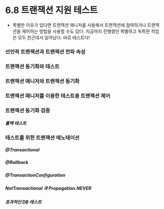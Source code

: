 # 6.8 트랜잭션 지원 테스트
- 특별한 이유가 있다면 트랜잭션 매니저를 사용해서 트랜잭션에 참여하거나 트랜잭션을 제어하는 방법을 사용할 수도 있다. 지금까지 진행했던 특별하고 독특한 작업은 모두 한곤데서 일어났다. 바로 테스트다!

### 선언적 트랜잭션과 트랜잭션 전파 속성


### 트랜잭션 동기화와 테스트

### 트랜잭션 매니저와 트랜잭션 동기화

### 트랜잭션 매니저를 이용한 테스트용 트랜잭션 제어


### 트랜잭션 동기화 검증

##### 롤백 테스트


### 테스트를 위한 트랜잭션 애노테이션

##### @Transactional


##### @Rollback


##### @TransactionConfiguration



##### NotTransactional 과 Propagation.NEVER


##### 효과적인 DB 테스트
